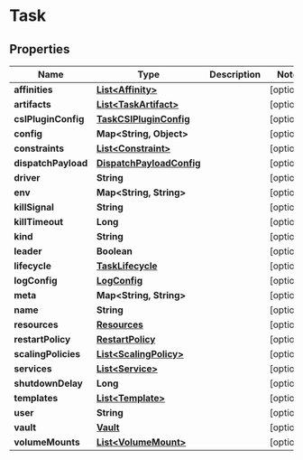 

# Task


## Properties

| Name | Type | Description | Notes |
|------------ | ------------- | ------------- | -------------|
|**affinities** | [**List&lt;Affinity&gt;**](Affinity.md) |  |  [optional] |
|**artifacts** | [**List&lt;TaskArtifact&gt;**](TaskArtifact.md) |  |  [optional] |
|**csIPluginConfig** | [**TaskCSIPluginConfig**](TaskCSIPluginConfig.md) |  |  [optional] |
|**config** | **Map&lt;String, Object&gt;** |  |  [optional] |
|**constraints** | [**List&lt;Constraint&gt;**](Constraint.md) |  |  [optional] |
|**dispatchPayload** | [**DispatchPayloadConfig**](DispatchPayloadConfig.md) |  |  [optional] |
|**driver** | **String** |  |  [optional] |
|**env** | **Map&lt;String, String&gt;** |  |  [optional] |
|**killSignal** | **String** |  |  [optional] |
|**killTimeout** | **Long** |  |  [optional] |
|**kind** | **String** |  |  [optional] |
|**leader** | **Boolean** |  |  [optional] |
|**lifecycle** | [**TaskLifecycle**](TaskLifecycle.md) |  |  [optional] |
|**logConfig** | [**LogConfig**](LogConfig.md) |  |  [optional] |
|**meta** | **Map&lt;String, String&gt;** |  |  [optional] |
|**name** | **String** |  |  [optional] |
|**resources** | [**Resources**](Resources.md) |  |  [optional] |
|**restartPolicy** | [**RestartPolicy**](RestartPolicy.md) |  |  [optional] |
|**scalingPolicies** | [**List&lt;ScalingPolicy&gt;**](ScalingPolicy.md) |  |  [optional] |
|**services** | [**List&lt;Service&gt;**](Service.md) |  |  [optional] |
|**shutdownDelay** | **Long** |  |  [optional] |
|**templates** | [**List&lt;Template&gt;**](Template.md) |  |  [optional] |
|**user** | **String** |  |  [optional] |
|**vault** | [**Vault**](Vault.md) |  |  [optional] |
|**volumeMounts** | [**List&lt;VolumeMount&gt;**](VolumeMount.md) |  |  [optional] |



